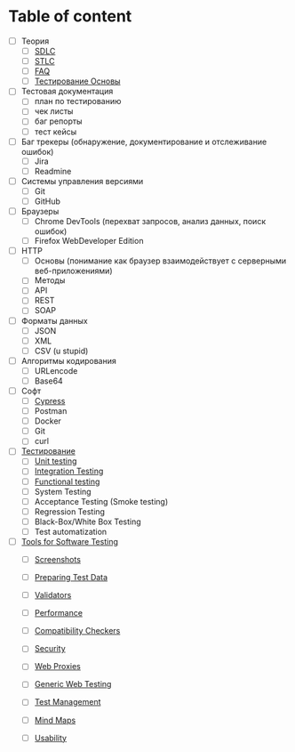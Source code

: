 # Table of content



* [ ] Теория
  * [ ] [SDLC](sdlc.md)
  * [ ] [STLC](stlc.md)
  * [ ] [FAQ](faq.md)
  * [ ] [Тестирование Основы](testing-basics.md)
* [ ] Тестовая документация
  * [ ] план по тестированию
  * [ ] чек листы
  * [ ] баг репорты
  * [ ] тест кейсы
* [ ] Баг трекеры \(обнаружение, документирование и отслеживание ошибок\)
  * [ ] Jira
  * [ ] Readmine
* [ ] Системы управления версиями
  * [ ] Git
  * [ ] GitHub
* [ ] Браузеры
  * [ ] Chrome DevTools \(перехват запросов, анализ данных, поиск ошибок\)
  * [ ] Firefox WebDeveloper Edition
* [ ] HTTP
  * [ ] Основы \(понимание как браузер взаимодействует с серверными веб-приложениями\)
  * [ ] Методы
  * [ ] API
  * [ ] REST
  * [ ] SOAP
* [ ] Форматы данных
  * [ ] JSON
  * [ ] XML
  * [ ] CSV \(u stupid\)
* [ ] Алгоритмы кодирования
  * [ ] URLencode
  * [ ] Base64
* [ ] Софт
  * [ ] [Cypress](software/cypress.md)
  * [ ] Postman
  * [ ] Docker
  * [ ] Git
  * [ ] curl
* [ ] [Тестирование](testirovanie/testing.md)
  * [ ] [Unit testing](testirovanie/testing.md#unit-testing)
  * [ ] [Integration Testing](testirovanie/testing.md#integration-testing)
  * [ ] [Functional testing](testirovanie/testing.md#functional-testing)
  * [ ] System Testing
  * [ ] Acceptance Testing \(Smoke testing\)
  * [ ] Regression Testing
  * [ ] Black-Box/White Box Testing
  * [ ] Test automatization
* [ ] [Tools for Software Testing](tools-1/tools.md)
  * [ ] [Screenshots](https://app.gitbook.com/@grasword6/s/qa/~/drafts/-Lz1hgJMVzIiqpQ7OXj_/tools#screenshots)
  * [ ] [Preparing Test Data](https://app.gitbook.com/@grasword6/s/qa/~/drafts/-Lz1hgJMVzIiqpQ7OXj_/tools#preparing-test-data)
  * [ ] [Validators](https://app.gitbook.com/@grasword6/s/qa/~/drafts/-Lz1hgJMVzIiqpQ7OXj_/tools#validators)
  * [ ] [Performance](https://app.gitbook.com/@grasword6/s/qa/~/drafts/-Lz1hgJMVzIiqpQ7OXj_/tools#performance)
  * [ ] [Compatibility Checkers](https://app.gitbook.com/@grasword6/s/qa/~/drafts/-Lz1hgJMVzIiqpQ7OXj_/tools#compatibility-checkers)
  * [ ] [Security](https://app.gitbook.com/@grasword6/s/qa/~/drafts/-Lz1hgJMVzIiqpQ7OXj_/tools#security)
  * [ ] [Web Proxies](https://app.gitbook.com/@grasword6/s/qa/~/drafts/-Lz1hgJMVzIiqpQ7OXj_/tools#web-proxies)
  * [ ] [Generic Web Testing](https://app.gitbook.com/@grasword6/s/qa/~/drafts/-Lz1hgJMVzIiqpQ7OXj_/tools#generic-web-testing)
  * [ ] [Test Management](https://app.gitbook.com/@grasword6/s/qa/~/drafts/-Lz1hgJMVzIiqpQ7OXj_/tools#test-management)
  * [ ] [Mind Maps](https://app.gitbook.com/@grasword6/s/qa/~/drafts/-Lz1hgJMVzIiqpQ7OXj_/tools#mind-maps)
  * [ ] [Usability](https://app.gitbook.com/@grasword6/s/qa/~/drafts/-Lz1hgJMVzIiqpQ7OXj_/tools#usability)



